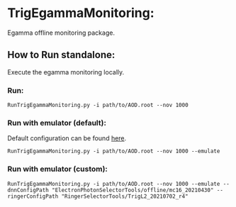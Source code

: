 # TrigEgammaMonitoring:

Egamma offline monitoring package.

## How to Run standalone:

Execute the egamma monitoring locally.

### Run:
```
RunTrigEgammaMonitoring.py -i path/to/AOD.root --nov 1000
```

### Run with emulator (default):

Default configuration can be found [here](https://gitlab.cern.ch/atlas/athena/-/blob/master/Trigger/TriggerCommon/TriggerMenuMT/python/HLTMenuConfig/Egamma/EgammaDefs.py#L22).

```
RunTrigEgammaMonitoring.py -i path/to/AOD.root --nov 1000 --emulate
```

### Run with emulator (custom):

```
RunTrigEgammaMonitoring.py -i path/to/AOD.root --nov 1000 --emulate --dnnConfigPath "ElectronPhotonSelectorTools/offline/mc16_20210430" --ringerConfigPath "RingerSelectorTools/TrigL2_20210702_r4"
```

